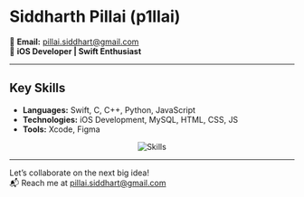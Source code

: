 # Siddharth Pillai (p1llai)

📧 **Email:** [pillai.siddhart@gmail.com](mailto:pillai.siddhart@gmail.com)  
🎯 **iOS Developer | Swift Enthusiast**

---

## Key Skills
- **Languages:** Swift, C, C++, Python, JavaScript
- **Technologies:** iOS Development, MySQL, HTML, CSS, JS
- **Tools:** Xcode, Figma

<p align="center">
  <img src="https://skillicons.dev/icons?i=swift,apple,figma,c,cpp,html,css,js,python,mysql" alt="Skills">
</p>

---

Let’s collaborate on the next big idea!  
📬 Reach me at [pillai.siddhart@gmail.com](mailto:pillai.siddhart@gmail.com)
